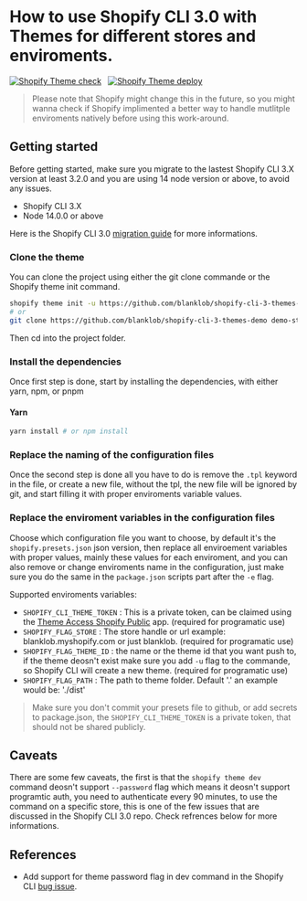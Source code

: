 # How to use Shopify CLI 3.0 with Themes for different stores and enviroments.

[![Shopify Theme check](https://github.com/blanklob/shopify-cli-3-themes-demo/actions/workflows/check-theme.yml/badge.svg?branch=main)](https://github.com/blanklob/shopify-cli-3-themes-demo/actions/workflows/check-theme.yml?query=branch%3Amain) &nbsp; [![Shopify Theme deploy](https://github.com/blanklob/shopify-cli-3-themes-demo/actions/workflows/deploy-theme.yml/badge.svg?branch=main)](https://github.com/blanklob/shopify-cli-3-themes-demo/actions/workflows/deploy-theme.yml?query=branch%3Amain)

> Please note that Shopify might change this in the future, so you might wanna check if Shopify implimented a better way to handle mutlitple enviroments
 natively before using this work-around.
 
## Getting started 

Before getting started, make sure you migrate to the lastest Shopify CLI 3.X version at least 3.2.0 and you are using 14 node version or above, to avoid any issues.

- Shopify CLI 3.X
- Node 14.0.0 or above

Here is the Shopify CLI 3.0 [migration guide](https://shopify.dev/themes/tools/cli/migrate) for more informations. 

### Clone the theme

You can clone the project using either the git clone commande or the Shopify theme init command.

```bash
shopify theme init -u https://github.com/blanklob/shopify-cli-3-themes-demo 
# or 
git clone https://github.com/blanklob/shopify-cli-3-themes-demo demo-store 
```
Then cd into the project folder.

### Install the dependencies

Once first step is done, start by installing the dependencies, with either yarn, npm, or pnpm

#### Yarn

```bash
yarn install # or npm install
```


### Replace the naming of the configuration files 

Once the second step is done all you have to do is remove the `.tpl` keyword in the file, or create a new file, without the tpl, the new file will be ignored by git, and start filling it with proper enviroments variable values.


### Replace the enviroment variables in the configuration files

Choose which configuration file you want to choose, by default it's the `shopify.presets.json` json version, then replace all enviroement variables with proper values, mainly these values for each enviroment, and you can also remove or change enviroments name in the configuration, just make sure you do the same in the `package.json` scripts part after the `-e` flag.

Supported enviroments variables:
- `SHOPIFY_CLI_THEME_TOKEN` : This is a private token, can be claimed using the [Theme Access Shopify Public](https://apps.shopify.com/theme-access) app. (required for programatic use)
- `SHOPIFY_FLAG_STORE` : The store handle or url example: blanklob.myshopify.com or just blanklob. (required for programatic use)
- `SHOPIFY_FLAG_THEME_ID` : the name or the theme id that you want push to, if the theme deosn't exist make sure you add `-u` flag to the commande, so Shopify CLI will create a new theme. (required for programatic use)
- `SHOPIFY_FLAG_PATH` : The path to theme folder. Default '.' an example would be: './dist' 
 
> Make sure you don't commit your presets file to github, or add secrets to package.json, the `SHOPIFY_CLI_THEME_TOKEN` is a private token, that should not be shared publicly.

## Caveats 

There are some few caveats, the first is that the `shopify theme dev` command deosn't support `--password` flag which means it deosn't support programtic auth, you need to authenticate every 90 minutes, to use the command on a specific store, this is one of the few issues that are discussed in the Shopify CLI 3.0 repo. Check refrences below for more informations.

## References 

- Add support for theme password flag in dev command in the Shopify CLI [bug issue](https://github.com/Shopify/cli/issues/695).

